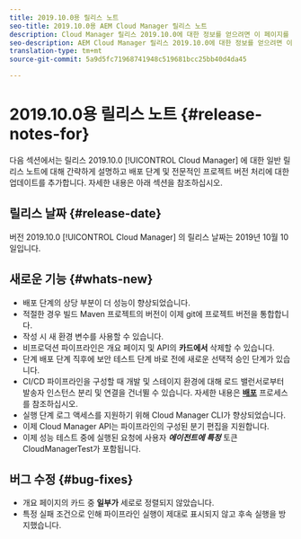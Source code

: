 ```yaml
---
title: 2019.10.0용 릴리스 노트
seo-title: 2019.10.0용 AEM Cloud Manager 릴리스 노트
description: Cloud Manager 릴리스 2019.10.0에 대한 정보를 얻으려면 이 페이지를 따르십시오.
seo-description: AEM Cloud Manager 릴리스 2019.10.0에 대한 정보를 얻으려면 이 페이지를 따르십시오.
translation-type: tm+mt
source-git-commit: 5a9d5fc71968741948c519681bcc25bb40d4da45

---
```


# 2019.10.0용 릴리스 노트 {#release-notes-for}

다음 섹션에서는 릴리스 2019.10.0 [!UICONTROL Cloud Manager] 에 대한 일반 릴리스 노트에 대해 간략하게 설명하고 배포 단계 및 전문적인 프로젝트 버전 처리에 대한 업데이트를 추가합니다.
자세한 내용은 아래 섹션을 참조하십시오.

## 릴리스 날짜 {#release-date}

버전 2019.10.0 [!UICONTROL Cloud Manager] 의 릴리스 날짜는 2019년 10월 10일입니다.

## 새로운 기능 {#whats-new}

* 배포 단계의 상당 부분이 더 성능이 향상되었습니다.
* 적절한 경우 빌드 Maven 프로젝트의 버전이 이제 git에 프로젝트 버전을 통합합니다.
* 작성 시 새 환경 변수를 사용할 수 있습니다.
* 비프로덕션 파이프라인은 개요 페이지 및 API의 **카드에서** 삭제할 수 있습니다.
* 단계 배포 단계 직후에 보안 테스트 단계 바로 전에 새로운 선택적 승인 단계가 있습니다.
* CI/CD 파이프라인을 구성할 때 개발 및 스테이지 환경에 대해 로드 밸런서로부터 발송자 인스턴스 분리 및 연결을 건너뛸 수 있습니다.
자세한 내용은 **[배포](deploying-code.md#deployment-process)** 프로세스를 참조하십시오.
* 실행 단계 로그 액세스를 지원하기 위해 Cloud Manager CLI가 향상되었습니다.
* 이제 Cloud Manager API는 파이프라인의 구성된 분기 편집을 지원합니다.
* 이제 성능 테스트 중에 실행된 요청에 사용자 ***에이전트에 특정*** 토큰 CloudManagerTest가 포함됩니다.

## 버그 수정 {#bug-fixes}

* 개요 페이지의 카드 중 **일부가** 세로로 정렬되지 않았습니다.
* 특정 실패 조건으로 인해 파이프라인 실행이 제대로 표시되지 않고 후속 실행을 방지했습니다.
